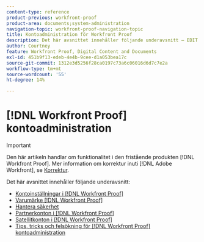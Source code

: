 ```yaml
---
content-type: reference
product-previous: workfront-proof
product-area: documents;system-administration
navigation-topic: workfront-proof-navigation-topic
title: Kontoadministration för Workfront Proof
description: Det här avsnittet innehåller följande underavsnitt – EDIT ME.
author: Courtney
feature: Workfront Proof, Digital Content and Documents
exl-id: 451b9f13-edeb-4e4b-9cee-d1a053bea17c
source-git-commit: 1312e3d5256f28ca0197c73a6c06016d6d7c7e2a
workflow-type: tm+mt
source-wordcount: '55'
ht-degree: 14%

---
```


# [!DNL Workfront Proof] kontoadministration

>[!IMPORTANT]
>
>Den här artikeln handlar om funktionalitet i den fristående produkten [!DNL Workfront Proof]. Mer information om korrektur inuti [!DNL Adobe Workfront], se [Korrektur](../../review-and-approve-work/proofing/proofing.md).

Det här avsnittet innehåller följande underavsnitt:

* [Kontoinställningar i [!DNL Workfront Proof]](../../workfront-proof/wp-acct-admin/account-settings/account-settings.md)
* [Varumärke [!DNL Workfront Proof]](../../workfront-proof/wp-acct-admin/branding/branding.md)
* [Hantera säkerhet](../../workfront-proof/wp-acct-admin/managing-security/manage-security.md)
* [Partnerkonton i [!DNL Workfront Proof]](../../workfront-proof/wp-acct-admin/partner-accounts/partner-accounts.md)
* [Satellitkonton i [!DNL Workfront Proof]](../../workfront-proof/wp-acct-admin/satellite-accounts/satellite-accounts.md)
* [Tips, tricks och felsökning för [!DNL Workfront Proof] kontoadministration](../../workfront-proof/wp-acct-admin/tips-tricks-and-troubleshooting/tips-tricks-and-troubleshooting.md)
